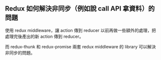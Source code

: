 ## Redux 如何解決非同步（例如說 call API 拿資料）的問題

使用 redux middleware，讓 action 傳到 reducer 以前再做一些額外的處理，把處理完後產出的新 action 傳到 reducer。

而 redux-thunk 和 redux-promise 兩套 redux middleware 的 library 可以解決非同步的問題。